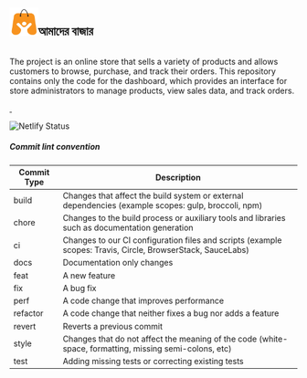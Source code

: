 <div style="display: flex">
<img
      src="./public/amder-bajar-logo.png"
      style="width: 50px; height: 50px"
    />
 <h2> আমাদের বাজার <h2/>

 </div>

The project is an online store that sells a variety of products
and allows customers to browse, purchase, and track their orders. This repository contains only the code for the dashboard,
which provides an interface for store administrators to manage products, view sales data, and track orders.

<a href="https://amaderbazar.netlify.app/">
<img src="https://img.shields.io/badge/Live-blue" alt="" />
</a>
<a href="https://github.com/yeasin-2002/Amader_bazar-server">
<img src="https://img.shields.io/badge/Back_End_source_code-gray" alt="" />
</a>

![Netlify Status](https://api.netlify.com/api/v1/badges/568b6d73-ba9e-4919-bd3a-c7d4593679bd/deploy-status)



##### Commit lint convention

| Commit Type | Description                                                                                                 |
| ----------- | ----------------------------------------------------------------------------------------------------------- |
| build       | Changes that affect the build system or external dependencies (example scopes: gulp, broccoli, npm)         |
| chore       | Changes to the build process or auxiliary tools and libraries such as documentation generation              |
| ci          | Changes to our CI configuration files and scripts (example scopes: Travis, Circle, BrowserStack, SauceLabs) |
| docs        | Documentation only changes                                                                                  |
| feat        | A new feature                                                                                               |
| fix         | A bug fix                                                                                                   |
| perf        | A code change that improves performance                                                                     |
| refactor    | A code change that neither fixes a bug nor adds a feature                                                   |
| revert      | Reverts a previous commit                                                                                   |
| style       | Changes that do not affect the meaning of the code (white-space, formatting, missing semi-colons, etc)      |
| test        | Adding missing tests or correcting existing tests                                                           |
